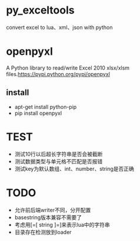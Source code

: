 # py_exceltools
convert excel to lua、xml、json with python

# openpyxl
A Python library to read/write Excel 2010 xlsx/xlsm files.https://pypi.python.org/pypi/openpyxl
## install
* apt-get install python-pip
* pip install openpyxl

# TEST
* 测试10行以后超长字符串是否会被截断
* 测试数据类型与单元格不匹配是否报错
* 测试key为默认数组、int、number、string是否正确

# TODO
* 允许前后端writer不同，分开配置
* basestring版本兼容不需要了
* 考虑用[=[ string ]=]来表示lua中的字符串
* 目录存在检测放到loader
